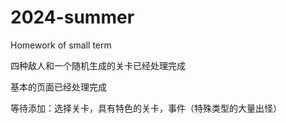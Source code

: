 # 2024-summer

Homework of small term

四种敌人和一个随机生成的关卡已经处理完成

基本的页面已经处理完成

等待添加：选择关卡，具有特色的关卡，事件（特殊类型的大量出怪）
